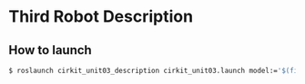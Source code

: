 # Third Robot Description

## How to launch

```bash
$ roslaunch cirkit_unit03_description cirkit_unit03.launch model:='$(find cirkit_unit03_description)/urdf/cirkit_unit03.urdf'
```

